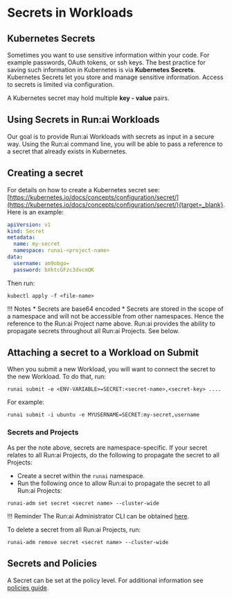 # Secrets in Workloads

## Kubernetes Secrets

Sometimes you want to use sensitive information within your code. For example passwords, OAuth tokens, or ssh keys. The best practice for saving such information in Kubernetes is via **Kubernetes Secrets**. Kubernetes Secrets let you store and manage sensitive information. Access to secrets is limited via configuration.

A Kubernetes secret may hold multiple **key - value** pairs.

## Using Secrets in Run:ai Workloads

Our goal is to provide Run:ai Workloads with secrets as input in a secure way. Using the Run:ai command line, you will be able to pass a reference to a secret that already exists in Kubernetes.

## Creating a secret

For details on how to create a Kubernetes secret see: [https://kubernetes.io/docs/concepts/configuration/secret/](https://kubernetes.io/docs/concepts/configuration/secret/){target=_blank}. Here is an example:

``` YAML
apiVersion: v1
kind: Secret
metadata:
  name: my-secret
  namespace: runai-<project-name>
data:
  username: am9obgo=
  password: bXktcGFzc3dvcmQK
```

Then run:
```
kubectl apply -f <file-name>
```

!!! Notes
    * Secrets are base64 encoded
    * Secrets are stored in the scope of a namespace and will not be accessible from other namespaces. Hence the reference to the Run:ai Project name above. Run:ai provides the ability to propagate secrets throughout all Run:ai Projects. See below.

## Attaching a secret to a Workload on Submit

When you submit a new Workload, you will want to connect the secret to the new Workload. To do that, run:

```
runai submit -e <ENV-VARIABLE>=SECRET:<secret-name>,<secret-key> ....
```

For example:

```
runai submit -i ubuntu -e MYUSERNAME=SECRET:my-secret,username
```


### Secrets and Projects

<!-- !!! Important
    The feature described below is not enabled by default in Run:ai cluster installations -->

As per the note above, secrets are namespace-specific. If your secret relates to all Run:ai Projects, do the following to propagate the secret to all Projects:

* Create a secret within the `runai` namespace.
* Run the following once to allow Run:ai to propagate the secret to all Run:ai Projects:

```
runai-adm set secret <secret name> --cluster-wide
```

!!! Reminder
    The Run:ai Administrator CLI can be obtained [here](../../../admin/runai-setup/config/cli-admin-install.md).

To delete a secret from all Run:ai Projects, run:

```
runai-adm remove secret <secret name> --cluster-wide
```

## Secrets and Policies

A Secret can be set at the policy level. For additional information see [policies guide](../../../platform-admin/workloads/policies/overview.md).

